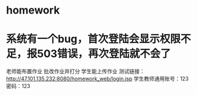 # homework
# 系统有一个bug，首次登陆会显示权限不足，报503错误，再次登陆就不会了
老师能布置作业 批改作业并打分
学生能上传作业
测试链接：http://47.101.135.232:8080/homework_web/login.jsp
学生教师通用账号：123  密码：123
